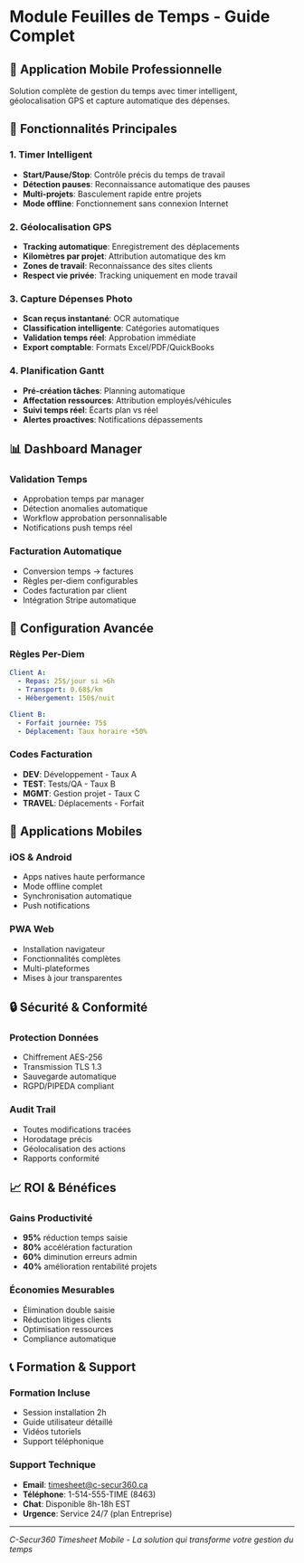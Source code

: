 # Module Feuilles de Temps - Guide Complet

## 📱 Application Mobile Professionnelle
Solution complète de gestion du temps avec timer intelligent, géolocalisation GPS et capture automatique des dépenses.

## 🎯 Fonctionnalités Principales

### 1. Timer Intelligent
- **Start/Pause/Stop**: Contrôle précis du temps de travail
- **Détection pauses**: Reconnaissance automatique des pauses
- **Multi-projets**: Basculement rapide entre projets
- **Mode offline**: Fonctionnement sans connexion Internet

### 2. Géolocalisation GPS
- **Tracking automatique**: Enregistrement des déplacements
- **Kilomètres par projet**: Attribution automatique des km
- **Zones de travail**: Reconnaissance des sites clients
- **Respect vie privée**: Tracking uniquement en mode travail

### 3. Capture Dépenses Photo
- **Scan reçus instantané**: OCR automatique
- **Classification intelligente**: Catégories automatiques
- **Validation temps réel**: Approbation immédiate
- **Export comptable**: Formats Excel/PDF/QuickBooks

### 4. Planification Gantt
- **Pré-création tâches**: Planning automatique
- **Affectation ressources**: Attribution employés/véhicules
- **Suivi temps réel**: Écarts plan vs réel
- **Alertes proactives**: Notifications dépassements

## 📊 Dashboard Manager

### Validation Temps
- Approbation temps par manager
- Détection anomalies automatique
- Workflow approbation personnalisable
- Notifications push temps réel

### Facturation Automatique
- Conversion temps → factures
- Règles per-diem configurables
- Codes facturation par client
- Intégration Stripe automatique

## 🔧 Configuration Avancée

### Règles Per-Diem
```yaml
Client A:
  - Repas: 25$/jour si >6h
  - Transport: 0.68$/km
  - Hébergement: 150$/nuit

Client B:
  - Forfait journée: 75$
  - Déplacement: Taux horaire +50%
```

### Codes Facturation
- **DEV**: Développement - Taux A
- **TEST**: Tests/QA - Taux B  
- **MGMT**: Gestion projet - Taux C
- **TRAVEL**: Déplacements - Forfait

## 📱 Applications Mobiles

### iOS & Android
- Apps natives haute performance
- Mode offline complet
- Synchronisation automatique
- Push notifications

### PWA Web
- Installation navigateur
- Fonctionnalités complètes
- Multi-plateformes
- Mises à jour transparentes

## 🔒 Sécurité & Conformité

### Protection Données
- Chiffrement AES-256
- Transmission TLS 1.3
- Sauvegarde automatique
- RGPD/PIPEDA compliant

### Audit Trail
- Toutes modifications tracées
- Horodatage précis
- Géolocalisation des actions
- Rapports conformité

## 📈 ROI & Bénéfices

### Gains Productivité
- **95%** réduction temps saisie
- **80%** accélération facturation
- **60%** diminution erreurs admin
- **40%** amélioration rentabilité projets

### Économies Mesurables
- Élimination double saisie
- Réduction litiges clients
- Optimisation ressources
- Compliance automatique

## 📞 Formation & Support

### Formation Incluse
- Session installation 2h
- Guide utilisateur détaillé
- Vidéos tutoriels
- Support téléphonique

### Support Technique
- **Email**: timesheet@c-secur360.ca
- **Téléphone**: 1-514-555-TIME (8463)
- **Chat**: Disponible 8h-18h EST
- **Urgence**: Service 24/7 (plan Entreprise)

---
*C-Secur360 Timesheet Mobile - La solution qui transforme votre gestion du temps*